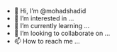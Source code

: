 - 👋 Hi, I’m @mohadshadid
- 👀 I’m interested in ...
- 🌱 I’m currently learning ...
- 💞️ I’m looking to collaborate on ...
- 📫 How to reach me ...

<!---
mohadshadid/mohadshadid is a ✨ special ✨ repository because its `README.md` (this file) appears on your GitHub profile.
You can click the Preview link to take a look at your changes.
--->
